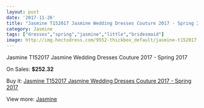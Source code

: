 ```yaml
---
layout: post
date: '2017-11-26'
title: "Jasmine T152017 Jasmine Wedding Dresses Couture 2017 - Spring 2017"
category: Jasmine
tags: ["dresses","spring","jasmine","little","bridesmaid"]
image: http://img.hectodress.com/9552-thickbox_default/jasmine-t152017-jasmine-wedding-dresses-couture-2013-spring-2013.jpg
---
```

Jasmine T152017 Jasmine Wedding Dresses Couture 2017 - Spring 2017

On Sales: **$252.32**
<a href="https://www.hectodress.com/jasmine/4798-jasmine-t152017-jasmine-wedding-dresses-couture-2013-spring-2013.html"><amp-img layout="responsive" width="600" height="600" src="//img.hectodress.com/9552-thickbox_default/jasmine-t152017-jasmine-wedding-dresses-couture-2013-spring-2013.jpg" alt="Jasmine T152017 Jasmine Wedding Dresses Couture 2017 - Spring 2017 0" /></a>
<a href="https://www.hectodress.com/jasmine/4798-jasmine-t152017-jasmine-wedding-dresses-couture-2013-spring-2013.html"><amp-img layout="responsive" width="600" height="600" src="//img.hectodress.com/9554-thickbox_default/jasmine-t152017-jasmine-wedding-dresses-couture-2013-spring-2013.jpg" alt="Jasmine T152017 Jasmine Wedding Dresses Couture 2017 - Spring 2017 1" /></a>
<a href="https://www.hectodress.com/jasmine/4798-jasmine-t152017-jasmine-wedding-dresses-couture-2013-spring-2013.html"><amp-img layout="responsive" width="600" height="600" src="//img.hectodress.com/9553-thickbox_default/jasmine-t152017-jasmine-wedding-dresses-couture-2013-spring-2013.jpg" alt="Jasmine T152017 Jasmine Wedding Dresses Couture 2017 - Spring 2017 2" /></a>

Buy it: [Jasmine T152017 Jasmine Wedding Dresses Couture 2017 - Spring 2017](https://www.hectodress.com/jasmine/4798-jasmine-t152017-jasmine-wedding-dresses-couture-2013-spring-2013.html "Jasmine T152017 Jasmine Wedding Dresses Couture 2017 - Spring 2017")

View more: [Jasmine](https://www.hectodress.com/79-jasmine "Jasmine")